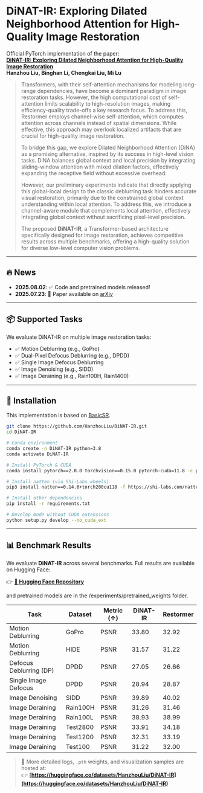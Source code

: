 # DiNAT-IR: Exploring Dilated Neighborhood Attention for High-Quality Image Restoration

Official PyTorch implementation of the paper:  
**[DiNAT-IR: Exploring Dilated Neighborhood Attention for High-Quality Image Restoration](https://arxiv.org/abs/2507.17892)**  
**Hanzhou Liu, Binghan Li, Chengkai Liu, Mi Lu**

> Transformers, with their self-attention mechanisms for modeling long-range dependencies, have become a dominant paradigm in image restoration tasks. However, the high computational cost of self-attention limits scalability to high-resolution images, making efficiency-quality trade-offs a key research focus. To address this, Restormer employs channel-wise self-attention, which computes attention across channels instead of spatial dimensions. While effective, this approach may overlook localized artifacts that are crucial for high-quality image restoration.  
>
> To bridge this gap, we explore Dilated Neighborhood Attention (DiNA) as a promising alternative, inspired by its success in high-level vision tasks. DiNA balances global context and local precision by integrating sliding-window attention with mixed dilation factors, effectively expanding the receptive field without excessive overhead.  
>
> However, our preliminary experiments indicate that directly applying this global-local design to the classic deblurring task hinders accurate visual restoration, primarily due to the constrained global context understanding within local attention. To address this, we introduce a channel-aware module that complements local attention, effectively integrating global context without sacrificing pixel-level precision.  
>
> The proposed **DiNAT-IR**, a Transformer-based architecture specifically designed for image restoration, achieves competitive results across multiple benchmarks, offering a high-quality solution for diverse low-level computer vision problems.

---

## 🔥 News

- **2025.08.02**: ✅ Code and pretrained models released!
- **2025.07.23**: 📄 Paper available on [arXiv](https://arxiv.org/abs/2507.17892)

---

## 📦 Supported Tasks

We evaluate DiNAT-IR on multiple image restoration tasks:

- ✅ Motion Deblurring (e.g., GoPro)
- ✅ Dual-Pixel Defocus Deblurring (e.g., DPDD)
- ✅ Single Image Defocus Deblurring
- ✅ Image Denoising (e.g., SIDD)
- ✅ Image Deraining (e.g., Rain100H, Rain1400)

---

## 🧱 Installation

This implementation is based on [BasicSR](https://github.com/xinntao/BasicSR).

```bash
git clone https://github.com/HanzhouLiu/DiNAT-IR.git
cd DiNAT-IR

# Conda environment
conda create -n DiNAT-IR python=3.8
conda activate DiNAT-IR

# Install PyTorch & CUDA
conda install pytorch==2.0.0 torchvision==0.15.0 pytorch-cuda=11.8 -c pytorch -c nvidia

# Install natten (via Shi-Labs wheels)
pip3 install natten==0.14.6+torch200cu118 -f https://shi-labs.com/natten/wheels

# Install other dependencies
pip install -r requirements.txt

# Develop mode without CUDA extensions
python setup.py develop --no_cuda_ext
```
---

## 📊 Benchmark Results

We evaluate **DiNAT-IR** across several benchmarks. Full results are available on Hugging Face:

👉 **[📁 Hugging Face Repository](https://huggingface.co/datasets/HanzhouLiu/DiNAT-IR)**

and pretrained models are in the /experiments/pretrained_weights folder.

| Task                        | Dataset     | Metric (↑) | DiNAT-IR | Restormer |
|-----------------------------|-------------|------------|----------|------------|
| Motion Deblurring           | GoPro       | PSNR       | 33.80    | 32.92      |
| Motion Deblurring           | HIDE        | PSNR       | 31.57    | 31.22      |
| Defocus Deblurring (DP)     | DPDD        | PSNR       | 27.05    | 26.66      |
| Single Image Defocus        | DPDD        | PSNR       | 28.94    | 28.87      |
| Image Denoising             | SIDD        | PSNR       | 39.89    | 40.02      |
| Image Deraining             | Rain100H    | PSNR       | 31.26    | 31.46      |
| Image Deraining             | Rain100L    | PSNR       | 38.93    | 38.99      |
| Image Deraining             | Test2800    | PSNR       | 33.91    | 34.18      |
| Image Deraining             | Test1200    | PSNR       | 32.31    | 33.19      |
| Image Deraining             | Test100     | PSNR       | 31.22    | 32.00      |


> 📌 More detailed logs, `.pth` weights, and visualization samples are hosted at:  
> 👉 **[https://huggingface.co/datasets/HanzhouLiu/DiNAT-IR](https://huggingface.co/datasets/HanzhouLiu/DiNAT-IR)**
